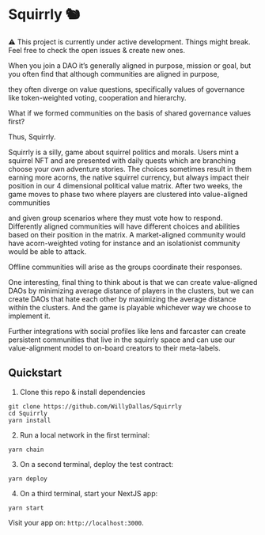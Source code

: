 # Squirrly 🐿️

⚠️ This project is currently under active development. Things might break. Feel free to check the open issues & create new ones.

When you join a DAO it’s generally aligned in purpose, mission or goal, but you often find that although communities are aligned in purpose,

they often diverge on value questions, specifically values of governance like token-weighted voting, cooperation and hierarchy.

What if we formed communities on the basis of shared governance values first?

Thus, Squirrly.

Squirrly is a silly, game about squirrel politics and morals. Users mint a squirrel NFT and are presented with daily quests which are branching choose your own adventure stories. The choices sometimes result in them earning more acorns, the native squirrel currency, but always impact their position in our 4 dimensional political value matrix. After two weeks, the game moves to phase two where players are clustered into value-aligned communities

and given group scenarios where they must vote how to respond. Differently aligned communities will have different choices and abilities based on their position in the matrix. A market-aligned community would have acorn-weighted voting for instance and an isolationist community would be able to attack.

Offline communities will arise as the groups coordinate their responses.

One interesting, final thing to think about is that we can create value-aligned DAOs by minimizing average distance of players in the clusters, but we can create DAOs that hate each other by maximizing the average distance within the clusters. And the game is playable whichever way we choose to implement it.

Further integrations with social profiles like lens and farcaster can create persistent communities that live in the squirrly space and can use our value-alignment model to on-board creators to their meta-labels.

## Quickstart

1. Clone this repo & install dependencies

```
git clone https://github.com/WillyDallas/Squirrly
cd Squirrly
yarn install
```

2. Run a local network in the first terminal:

```
yarn chain
```

3. On a second terminal, deploy the test contract:

```
yarn deploy
```

4. On a third terminal, start your NextJS app:

```
yarn start
```

Visit your app on: `http://localhost:3000`.

